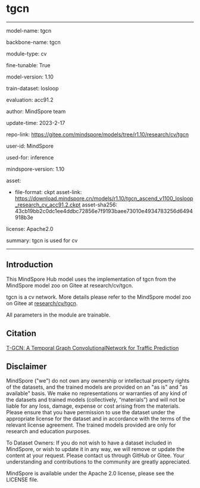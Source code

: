# tgcn

---

model-name: tgcn

backbone-name: tgcn

module-type: cv

fine-tunable: True

model-version: 1.10

train-dataset: losloop

evaluation: acc91.2

author: MindSpore team

update-time: 2023-2-17

repo-link: <https://gitee.com/mindspore/models/tree/r1.10/research/cv/tgcn>

user-id: MindSpore

used-for: inference

mindspore-version: 1.10

asset:

-
    file-format: ckpt
    asset-link: <https://download.mindspore.cn/models/r1.10/tgcn_ascend_v1100_losloop_research_cv_acc91.2.ckpt>
    asset-sha256: 43cb19bb2c0dc1ee4ddbc72856e7f9193baee73010e4934783256d6494918b3e

license: Apache2.0

summary: tgcn is used for cv

---

## Introduction

This MindSpore Hub model uses the implementation of tgcn from the MindSpore model zoo on Gitee at research/cv/tgcn.

tgcn is a cv network. More details please refer to the MindSpore model zoo on Gitee at [research/cv/tgcn](https://gitee.com/mindspore/models/blob/r1.10/research/cv/tgcn/README.md).

All parameters in the module are trainable.

## Citation

[T-GCN: A Temporal Graph ConvolutionalNetwork for Traffic Prediction](https://arxiv.org/pdf/1811.05320.pdf)

## Disclaimer

MindSpore ("we") do not own any ownership or intellectual property rights of the datasets, and the trained models are provided on an "as is" and "as available" basis. We make no representations or warranties of any kind of the datasets and trained models (collectively, “materials”) and will not be liable for any loss, damage, expense or cost arising from the materials. Please ensure that you have permission to use the dataset under the appropriate license for the dataset and in accordance with the terms of the relevant license agreement. The trained models provided are only for research and education purposes.

To Dataset Owners: If you do not wish to have a dataset included in MindSpore, or wish to update it in any way, we will remove or update the content at your request. Please contact us through GitHub or Gitee. Your understanding and contributions to the community are greatly appreciated.

MindSpore is available under the Apache 2.0 license, please see the LICENSE file.

